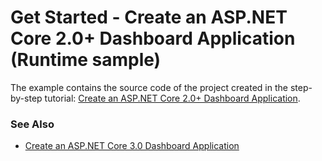# Get Started - Create an ASP.NET Core 2.0+ Dashboard Application (Runtime sample)


The example contains the source code of the project created in the step-by-step tutorial: [Create an ASP.NET Core 2.0+ Dashboard Application](https://docs.devexpress.com/Dashboard/119284?v=19.1).

### See Also

- [Create an ASP.NET Core 3.0 Dashboard Application](https://github.com/DevExpress-Examples/web-dashboard-asp-net-core-3)

